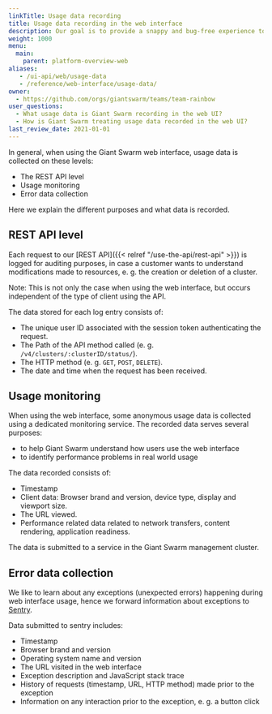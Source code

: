 ```yaml
---
linkTitle: Usage data recording
title: Usage data recording in the web interface
description: Our goal is to provide a snappy and bug-free experience to you when using our web interface. To achieve that goal, we collect some usage data. Here we explain in detail what we collect and how.
weight: 1000
menu:
  main:
    parent: platform-overview-web
aliases:
   - /ui-api/web/usage-data
   - /reference/web-interface/usage-data/
owner:
  - https://github.com/orgs/giantswarm/teams/team-rainbow
user_questions:
  - What usage data is Giant Swarm recording in the web UI?
  - How is Giant Swarm treating usage data recorded in the web UI?
last_review_date: 2021-01-01
---
```


In general, when using the Giant Swarm web interface, usage data is collected on these levels:

- The REST API level
- Usage monitoring
- Error data collection

Here we explain the different purposes and what data is recorded.

## REST API level

Each request to our [REST API]({{< relref "/use-the-api/rest-api" >}}) is logged for auditing purposes, in case a customer wants to understand modifications made to resources, e. g. the creation or deletion of a cluster.

Note: This is not only the case when using the web interface, but occurs independent of the type of client using the API.

The data stored for each log entry consists of:

- The unique user ID associated with the session token authenticating the request.
- The Path of the API method called (e. g. `/v4/clusters/:clusterID/status/`).
- The HTTP method (e. g. `GET`, `POST`, `DELETE`).
- The date and time when the request has been received.

## Usage monitoring

When using the web interface, some anonymous usage data is collected using a dedicated monitoring service. The recorded data serves several purposes:

- to help Giant Swarm understand how users use the web interface
- to identify performance problems in real world usage

The data recorded consists of:

- Timestamp
- Client data: Browser brand and version, device type, display and viewport size.
- The URL viewed.
- Performance related data related to network transfers, content rendering, application readiness.

The data is submitted to a service in the Giant Swarm management cluster.

## Error data collection

We like to learn about any exceptions (unexpected errors) happening during web interface usage, hence we forward information about exceptions to [Sentry](https://sentry.io/welcome/).

Data submitted to sentry includes:

- Timestamp
- Browser brand and version
- Operating system name and version
- The URL visited in the web interface
- Exception description and JavaScript stack trace
- History of requests (timestamp, URL, HTTP method) made prior to the exception
- Information on any interaction prior to the exception, e. g. a button click
